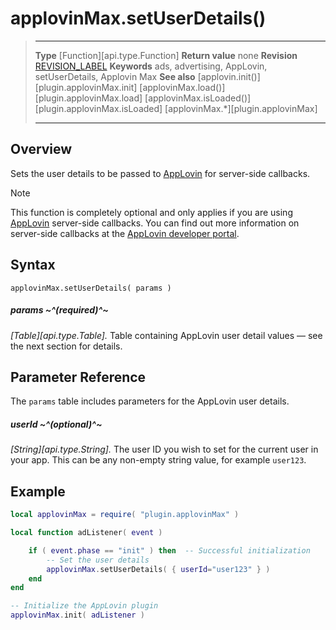 # applovinMax.setUserDetails()

> --------------------- ------------------------------------------------------------------------------------------
> __Type__              [Function][api.type.Function]
> __Return value__      none
> __Revision__          [REVISION_LABEL](REVISION_URL)
> __Keywords__          ads, advertising, AppLovin, setUserDetails, Applovin Max
> __See also__          [applovin.init()][plugin.applovinMax.init]
>						[applovinMax.load()][plugin.applovinMax.load]
>						[applovinMax.isLoaded()][plugin.applovinMax.isLoaded]
>						[applovinMax.*][plugin.applovinMax]
> --------------------- ------------------------------------------------------------------------------------------


## Overview

Sets the user details to be passed to [AppLovin](https://support.applovin.com/support/home) for <nobr>server-side</nobr> callbacks.

<div class="guide-notebox">
<div class="notebox-title">Note</div>

This function is completely optional and only applies if you are using [AppLovin](https://support.applovin.com/support/home) <nobr>server-side</nobr> callbacks. You can find out more information on <nobr>server-side</nobr> callbacks at the [AppLovin developer portal](https://www.applovin.com/manage).

</div>


## Syntax

	applovinMax.setUserDetails( params )

##### params ~^(required)^~
_[Table][api.type.Table]._ Table containing AppLovin user detail values &mdash; see the next section for details.


## Parameter Reference

The `params` table includes parameters for the AppLovin user details.

##### userId ~^(optional)^~
_[String][api.type.String]._ The user ID you wish to set for the current user in your app. This can be any <nobr>non-empty</nobr> string value, for example `user123`.


## Example

``````lua
local applovinMax = require( "plugin.applovinMax" )

local function adListener( event )

	if ( event.phase == "init" ) then  -- Successful initialization
		-- Set the user details
		applovinMax.setUserDetails( { userId="user123" } )
	end
end

-- Initialize the AppLovin plugin
applovinMax.init( adListener )
``````
